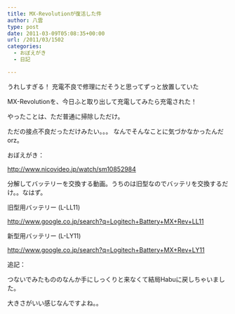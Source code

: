 ```yaml
---
title: MX-Revolutionが復活した件
author: 八雲
type: post
date: 2011-03-09T05:08:35+00:00
url: /2011/03/1502
categories:
  - おぼえがき
  - 日記

---
```

うれしすぎる！ 充電不良で修理にだそうと思ってずっと放置していた
  
MX-Revolutionを、今日ふと取り出して充電してみたら充電された！
  
やったことは、ただ普通に掃除しただけ。
  
ただの接点不良だっただけみたい。。。 なんでそんなことに気づかなかったんだorz。

おぼえがき：
  
<http://www.nicovideo.jp/watch/sm10852984>
  
分解してバッテリーを交換する動画。うちのは旧型なのでバッテリを交換するだけ。。なはず。

旧型用バッテリー (L-LL11)
  
<http://www.google.co.jp/search?q=Logitech+Battery+MX+Rev+LL11>

新型用バッテリー (L-LY11)
  
<http://www.google.co.jp/search?q=Logitech+Battery+MX+Rev+LY11>

追記：
  
つないでみたもののなんか手にしっくりと来なくて結局Habuに戻しちゃいました。
  
大きさがいい感じなんですよね。。